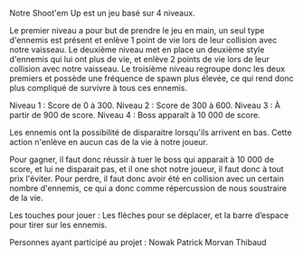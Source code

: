 Notre Shoot'em Up est un jeu basé sur 4 niveaux.

Le premier niveau a pour but de prendre le jeu en main, un seul type d'ennemis est présent et enlève 1 point de vie lors de leur collision avec notre vaisseau.
Le deuxième niveau met en place un deuxième style d'ennemis qui lui ont plus de vie, et enlève 2 points de vie lors de leur collision avec notre vaisseau.
Le troisième niveau regroupe donc les deux premiers et possède une fréquence de spawn plus élevée, ce qui rend donc plus compliqué de survivre à tous ces ennemis.

Niveau 1 : Score de 0 à 300.
Niveau 2 : Score de 300 à 600.
Niveau 3 : À partir de 900 de score.
Niveau 4 : Boss apparaît à 10 000 de score.

Les ennemis ont la possibilité de disparaitre lorsqu'ils arrivent en bas. Cette action n'enlève en aucun cas de la vie à notre joueur.

Pour gagner, il faut donc réussir à tuer le boss qui apparait à 10 000 de score, et lui ne disparait pas, et il one shot notre joueur, il faut donc à tout prix l'éviter.
Pour perdre, il faut donc avoir été en collision avec un certain nombre d'ennemis, ce qui a donc comme répercussion de nous soustraire de la vie.

Les touches pour jouer : 
Les flèches pour se déplacer, et la barre d’espace pour tirer sur les ennemis.

Personnes ayant participé au projet : 
Nowak Patrick
Morvan Thibaud